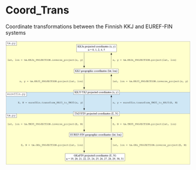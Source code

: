 # Coord_Trans

Coordinate transformations between the Finnish KKJ and EUREF-FIN systems

![Alt text](xform_paths.png?raw=true "Title")
